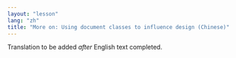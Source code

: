 ```yaml
---
layout: "lesson"
lang: "zh"
title: "More on: Using document classes to influence design (Chinese)"
---
```

Translation to be added _after_ English text completed.
